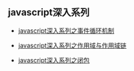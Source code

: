 ## javascript深入系列

* [javascript深入系列之事件循环机制](https://github.com/minghu0902/blog/blob/master/articles/javascript/%E6%B7%B1%E5%85%A5%E7%B3%BB%E5%88%97%E4%B9%8B%E4%BA%8B%E4%BB%B6%E5%BE%AA%E7%8E%AF%E6%9C%BA%E5%88%B6.md)

* [javascript深入系列之作用域与作用域链](https://github.com/minghu0902/blog/blob/master/articles/javascript/%E6%B7%B1%E5%85%A5%E7%B3%BB%E5%88%97%E4%B9%8B%E4%BD%9C%E7%94%A8%E5%9F%9F%E4%B8%8E%E4%BD%9C%E7%94%A8%E5%9F%9F%E9%93%BE.md)

* [javascript深入系列之闭包](https://github.com/minghu0902/blog/blob/master/articles/javascript/%E6%B7%B1%E5%85%A5%E7%B3%BB%E5%88%97%E4%B9%8B%E9%97%AD%E5%8C%85.md)
